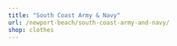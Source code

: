 ```yaml
---
title: "South Coast Army & Navy"
url: /newport-beach/south-coast-army-and-navy/
shop: clothes
---
```

